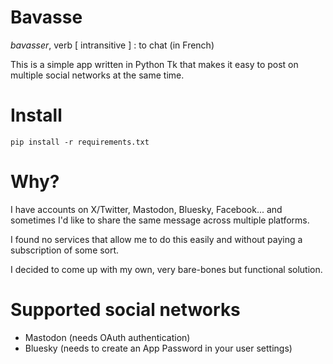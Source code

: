 # Bavasse

_bavasser_, verb [ intransitive ] : to chat (in French)

This is a simple app written in Python Tk that makes it easy to post on multiple social networks at the same time.

# Install

```pip install -r requirements.txt```

# Why?

I have accounts on X/Twitter, Mastodon, Bluesky, Facebook... and sometimes I'd like to share the same message across multiple platforms.

I found no services that allow me to do this easily and without paying a subscription of some sort.

I decided to come up with my own, very bare-bones but functional solution.

# Supported social networks

- Mastodon (needs OAuth authentication)
- Bluesky (needs to create an App Password in your user settings)
